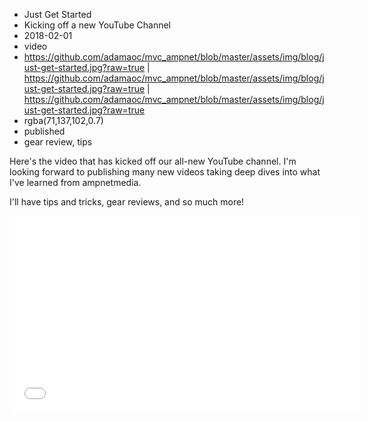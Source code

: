 * Just Get Started
* Kicking off a new YouTube Channel
* 2018-02-01
* video
* https://github.com/adamaoc/mvc_ampnet/blob/master/assets/img/blog/just-get-started.jpg?raw=true | https://github.com/adamaoc/mvc_ampnet/blob/master/assets/img/blog/just-get-started.jpg?raw=true | https://github.com/adamaoc/mvc_ampnet/blob/master/assets/img/blog/just-get-started.jpg?raw=true
* rgba(71,137,102,0.7)
* published
* gear review, tips

Here's the video that has kicked off our all-new YouTube channel. I'm looking forward to publishing many new videos taking deep dives into what I've learned from ampnetmedia. 

I'll have tips and tricks, gear reviews, and so much more!

<iframe width="560" height="315" src="//www.youtube.com/embed/0g9UyjzCb8s" frameborder="0" gesture="media" allow="encrypted-media" allowfullscreen></iframe>

